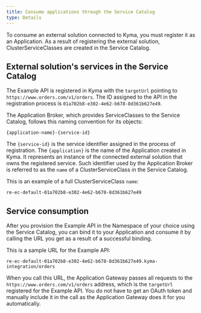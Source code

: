 ```yaml
---
title: Consume applications through the Service Catalog
type: Details
---
```


To consume an external solution connected to Kyma, you must register it as an Application. As a result of registering the external solution, ClusterServiceClasses are created in the Service Catalog.

## External solution's services in the Service Catalog

The Example API is registered in Kyma with the `targetUrl` pointing to `https://www.orders.com/v1/orders`. The ID assigned to the API in the registration process is `01a702b8-e302-4e62-b678-8d361b627e49`.

The Application Broker, which provides ServiceClasses to the Service Catalog, follows this naming convention for its objects:
```
{application-name}-{service-id}
```
The `{service-id}` is the service identifier assigned in the process of registration. The `{application}` is the name of the Application created in Kyma. It represents an instance of the connected external solution that owns the registered service. Such identifier used by the Application Broker is referred to as the `name` of a ClusterServiceClass in the Service Catalog.

This is an example of a full ClusterServiceClass `name`:
```
re-ec-default-01a702b8-e302-4e62-b678-8d361b627e49
```

## Service consumption

After you provision the Example API in the Namespace of your choice using the Service Catalog, you can bind it to your Application and consume it by calling the URL you get as a result of a successful binding.

This is a sample URL for the Example API:
```
re-ec-default-01a702b8-e302-4e62-b678-8d361b627e49.kyma-integration/orders
```

When you call this URL, the Application Gateway passes all requests to the `https://www.orders.com/v1/orders` address, which is the `targetUrl` registered for the Example API. You do not have to get an OAuth token and manually include it in the call as the Application Gateway does it for you automatically.
